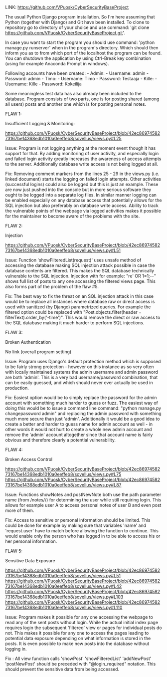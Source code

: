 LINK: https://github.com/VPuosk/CyberSecurityBaseProject

The usual Python Django program installation. So I'm here assuming that Python (together with Django) and Git have been installed. To clone to repository go to directory of your choice and use command: 'git clone https://github.com/VPuosk/CyberSecurityBaseProject.git'.

In case you want to start the program you should use command: 'python manage.py runserver' when in the program's directory. Which should then inform you as to from which port of the localhost the program can be found. You can shutdown the application by using Ctrl-Break key combination (using for example Anaconda Prompt in windows).

Following accounts have been created:
    - Admin:
        - Username: admin
        - Password: admin
    - Timo:
        - Username: Timo
        - Password: Testaaja
    - Kille:
        - Username: Kille
        - Password: Kokeilija
        
Some meaningless test data has also already been included to the database. Program consists of two parts, one is for posting shared (among all users) posts and another one which is for posting personal notes.


FLAW 1:

Insufficient Logging & Monitoring:

https://github.com/VPuosk/CyberSecurityBaseProject/blob/42ec8697458273167be14368edb1010a0eeffeb8/sovellus/views.py#L25

Issue:
Program is not logging anything at the moment event though it has support for that. By adding monitoring of user activity, and especially login and failed login activity greatly increases the awareness of access attempts to the server. Additionally database write access is not being logged at all.

Fix:
Removing comment markers from the lines 25 - 29 in the views.py (i.e. linked document) starts the logging on failed login attempts. Other activities (successful logins) could also be logged but this is just an example. These are now just pushed into the console but in more serious software they ought to be logged into a separate log files. In similar manner logging can be enabled especially on any database access that potentially allows for the SQL injection but also preferably on database write access. Ability to track the vulnerable points of the webpage via logged activities makes it possible for the maintainer to become aware of the problems with the site.


FLAW 2:

Injection

https://github.com/VPuosk/CyberSecurityBaseProject/blob/42ec8697458273167be14368edb1010a0eeffeb8/sovellus/views.py#L51

Issue:
Function 'showFilteredList(request)' uses unsafe method of accessing the database making SQL injection attack possible in case the database contents are filtered. This makes the SQL database technically vulnerable to the SQL injection. Injection with for example: "re' OR 1=1;--" shows full list of posts to any one accessing the filtered views page. This also forms part of the problem of the flaw #5.

Fix:
The best way to fix the threat on an SQL injection attack in this case would be to replace all instances where database raw or direct access is used with sanitized (by Django) parametrized queries. For example the filtered option could be replaced with "Post.objects.filter(header = filterText).order_by('-time')". This would remove the direct or raw access to the SQL database making it much harder to perform SQL injections.


FLAW 3:

Broken Authentication

No link (overall program setting)

Issue:
Program uses Django's default protection method which is supposed to be fairly strong protection - however on this instance as so very often with locally maintained systems the admin username and admin password are both 'admin'. This is a very bad username/password combination, that can be easily guessed, and which should never ever actually be used in production.

Fix:
Easiest option would be to simply replace the password for the admin account with something much harder to guess or fuzz. The easiest way of doing this would be to issue a command line command: "python manage.py changepassword admin" and replacing the admin password with something much more secure than just 'admin'. Additionally it would be a good idea to create a better and harder to guess name for admin account as well - in other words it would not hurt to create a whole new admin account and remove the 'admin' account altogether since that account name is fairly obvious and therefore clearly a potential vulnerability.


FLAW 4:

Broken Access Control

https://github.com/VPuosk/CyberSecurityBaseProject/blob/42ec8697458273167be14368edb1010a0eeffeb8/sovellus/views.py#L75
https://github.com/VPuosk/CyberSecurityBaseProject/blob/42ec8697458273167be14368edb1010a0eeffeb8/sovellus/views.py#L87

Issue:
Functions showNotes and postNewNote both use the path parameter name (from /notes/<name>/) for determining the user while still requiring login. This allows for example user A to access personal notes of user B and even post more of them.

Fix:
Access to sensitive or personal information should be limited. This could be done for example by making sure that variables 'name' and 'request.user' have to match before allowing the function to continue. This would enable only the person who has logged in to be able to access his or her personal information.


FLAW 5:

Sensitive Data Exposure

https://github.com/VPuosk/CyberSecurityBaseProject/blob/42ec8697458273167be14368edb1010a0eeffeb8/sovellus/views.py#L51
https://github.com/VPuosk/CyberSecurityBaseProject/blob/42ec8697458273167be14368edb1010a0eeffeb8/sovellus/views.py#L42
https://github.com/VPuosk/CyberSecurityBaseProject/blob/42ec8697458273167be14368edb1010a0eeffeb8/sovellus/views.py#L103
https://github.com/VPuosk/CyberSecurityBaseProject/blob/42ec8697458273167be14368edb1010a0eeffeb8/sovellus/views.py#L110

Issue:
Program makes it possible for any one accessing the webpage to read any of the sent posts without login. While the actual initial index page requires login the subsequent 'filtered' view or pages for individual posts do not. This makes it possible for any one to access the pages leading to potential data exposure depending on what information is stored in the posts. It is even possible to make new posts into the database without logging in.

Fix :
All view function calls 'showPost' 'showFilteredList' 'addNewPost' 'postNewPost' should be preceded with "@login_required" notation. This should prevent the sensitive data from being accessed.
